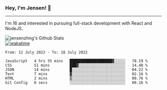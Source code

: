 ### Hey, I'm Jensen! 👋

---

I'm 16 and interested in pursuing full-stack development with React and NodeJS.

![jensenzhng's Github Stats](https://github-readme-stats.vercel.app/api?username=jensenzhng&theme=dark&show_icons=true&count_private=true)
<br />
[![wakatime](https://wakatime.com/badge/user/cbfc263d-3611-4e36-8278-8fad45fe3f62.svg)](https://wakatime.com/@cbfc263d-3611-4e36-8278-8fad45fe3f62)

<!--START_SECTION:waka-->

```text
From: 11 July 2022 - To: 18 July 2022

JavaScript   4 hrs 35 mins   ███████████████████▓░░░░░   78.19 %
CSS          51 mins         ███▓░░░░░░░░░░░░░░░░░░░░░   14.48 %
JSON         14 mins         █░░░░░░░░░░░░░░░░░░░░░░░░   04.22 %
Text         7 mins          ▓░░░░░░░░░░░░░░░░░░░░░░░░   02.16 %
HTML         2 mins          ▒░░░░░░░░░░░░░░░░░░░░░░░░   00.76 %
Git Config   0 secs          ░░░░░░░░░░░░░░░░░░░░░░░░░   00.16 %
```

<!--END_SECTION:waka-->
